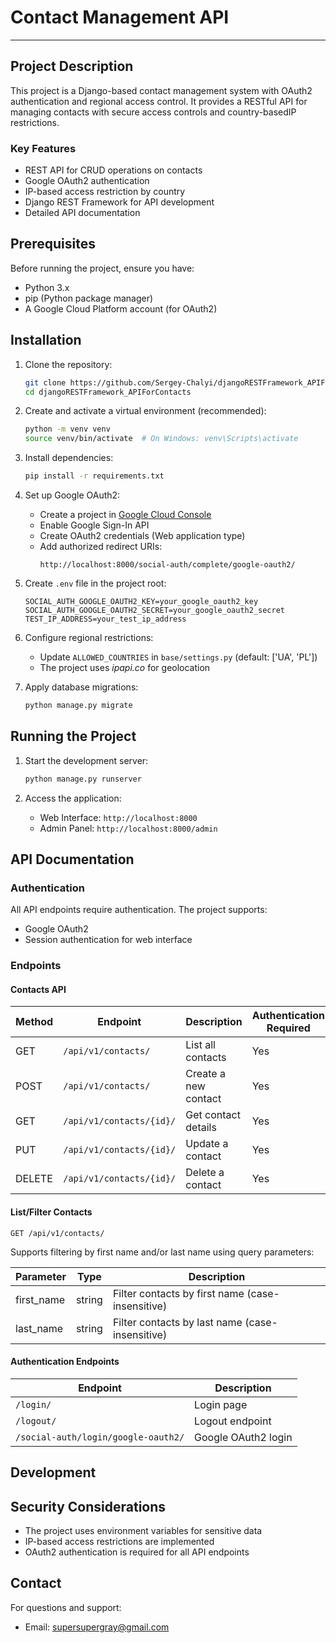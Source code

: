 # Contact Management API
___

## Project Description

This project is a Django-based contact management system with OAuth2
authentication and regional access control. It provides a RESTful
API for managing contacts with secure access controls and country-basedIP restrictions.

### Key Features
- REST API for CRUD operations on contacts
- Google OAuth2 authentication
- IP-based access restriction by country
- Django REST Framework for API development
- Detailed API documentation

## Prerequisites
Before running the project, ensure you have:

- Python 3.x
- pip (Python package manager)
- A Google Cloud Platform account (for OAuth2)

## Installation
1. Clone the repository:
   ```bash
   git clone https://github.com/Sergey-Chalyi/djangoRESTFramework_APIForContacts.git
   cd djangoRESTFramework_APIForContacts
   ```

2. Create and activate a virtual environment (recommended):
   ```bash
   python -m venv venv
   source venv/bin/activate  # On Windows: venv\Scripts\activate
   ```

3. Install dependencies:
   ```bash
   pip install -r requirements.txt
   ```

4. Set up Google OAuth2:
   - Create a project in [Google Cloud Console](https://console.cloud.google.com/)
   - Enable Google Sign-In API
   - Create OAuth2 credentials (Web application type)
   - Add authorized redirect URIs:
     ```
     http://localhost:8000/social-auth/complete/google-oauth2/
     ```

5. Create `.env` file in the project root:
   ```
   SOCIAL_AUTH_GOOGLE_OAUTH2_KEY=your_google_oauth2_key
   SOCIAL_AUTH_GOOGLE_OAUTH2_SECRET=your_google_oauth2_secret
   TEST_IP_ADDRESS=your_test_ip_address
   ```

6. Configure regional restrictions:
   - Update `ALLOWED_COUNTRIES` in `base/settings.py` (default: ['UA', 'PL'])
   - The project uses *ipapi.co* for geolocation

7. Apply database migrations:
   ```bash
   python manage.py migrate
   ```

## Running the Project
1. Start the development server:
   ```bash
   python manage.py runserver
   ```

2. Access the application:
   - Web Interface: `http://localhost:8000`
   - Admin Panel: `http://localhost:8000/admin`

## API Documentation

### Authentication
All API endpoints require authentication. The project supports:
- Google OAuth2
- Session authentication for web interface

### Endpoints

#### Contacts API
| Method | Endpoint | Description | Authentication Required |
|--------|----------|-------------|------------------------|
| GET    | `/api/v1/contacts/` | List all contacts | Yes |
| POST   | `/api/v1/contacts/` | Create a new contact | Yes |
| GET    | `/api/v1/contacts/{id}/` | Get contact details | Yes |
| PUT    | `/api/v1/contacts/{id}/` | Update a contact | Yes |
| DELETE | `/api/v1/contacts/{id}/` | Delete a contact | Yes |

#### List/Filter Contacts
```http
GET /api/v1/contacts/
```

Supports filtering by first name and/or last name using query parameters:

| Parameter | Type | Description |
|-----------|------|-------------|
| first_name | string | Filter contacts by first name (case-insensitive) |
| last_name | string | Filter contacts by last name (case-insensitive) |

#### Authentication Endpoints
| Endpoint | Description |
|----------|-------------|
| `/login/` | Login page |
| `/logout/` | Logout endpoint |
| `/social-auth/login/google-oauth2/` | Google OAuth2 login |


## Development

## Security Considerations
- The project uses environment variables for sensitive data
- IP-based access restrictions are implemented
- OAuth2 authentication is required for all API endpoints


## Contact
For questions and support:
- Email: supersupergray@gmail.com